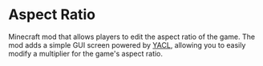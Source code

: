 # Aspect Ratio
Minecraft mod that allows players to edit the aspect ratio of the game. The mod adds a simple GUI screen powered by [YACL](https://modrinth.com/mod/yacl), allowing you to easily modify a multiplier for the game's aspect ratio.
